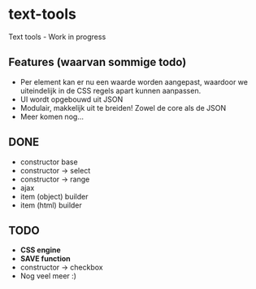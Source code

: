 # text-tools
Text tools - Work in progress

## Features (waarvan sommige todo)

* Per element kan er nu een waarde worden aangepast, waardoor we uiteindelijk in de CSS regels apart kunnen aanpassen.
* UI wordt opgebouwd uit JSON
* Modulair, makkelijk uit te breiden! Zowel de core als de JSON
* Meer komen nog...

## DONE

* constructor base
* constructor -> select
* constructor -> range
* ajax
* item (object) builder
* item (html) builder

## TODO 

* **CSS engine**
* **SAVE function**
* constructor -> checkbox
* Nog veel meer :)

